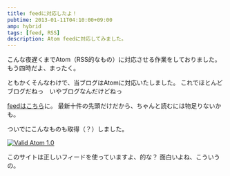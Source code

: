 ```yaml
---
title: feedに対応したよ！
pubtime: 2013-01-11T04:10:00+09:00
amp: hybrid
tags: [feed, RSS]
description: Atom feedに対応してみました。
---
```


こんな夜遅くまでAtom（RSS的なもの）に対応させる作業をしておりました。
もう四時だよ、まったく。

ともかくそんなわけで、当ブログはAtomに対応いたしました。
これでほとんどブログだねっ　いやブログなんだけどねっ

[feedはこちら](/blog/feed.xml)に。
最新十件の先頭だけだから、ちゃんと読むには物足りないかも。

ついでにこんなものも取得（？）しました。

[![Valid Atom 1.0](/blog/2013/01/valid-atom.png "88x31")](http://feed1.w3.org/check.cgi?url=http%3A//blanktar.dip.jp/blog/feed.xml)

このサイトは正しいフィードを使っていますよ、的な？
面白いよね、こういうの。

